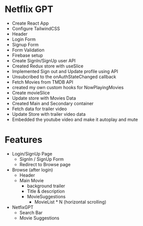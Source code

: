 
# Netflix GPT

- Create React App
- Configure TailwindCSS
- Header
- Login Form
- Signup Form
- Form Validation
- Firebase setup
- Create SignIn/SignUp user API
- Created Redux store with useSlice
- Implemented Sign out and Update profile using API
- Unsubcribed to the onAuthStateChanged callback
- Fetch Movies from TMDB API
- created my own custom hooks for NowPlayingMovies
- Create movieSlice
- Update store with Movies Data
- Created Main and Secondary container
- Fetch data for trailer video
- Update Store with trailer video data
- Embedded the youtube video and make it autoplay and mute

# Features

- Login/SignUp Page
    - SignIn / SignUp Form
    - Redirect to Browse page
- Browse (after login)
    - Header
    - Main Movie
      - background trailer
      - Title & description
      - MovieSuggestions
        - MovieList * N (horizontal scrolling)
- NetfixGPT
    - Search Bar
    - Movie Suggestions

